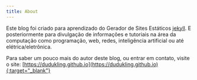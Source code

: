 ```yaml
---
title: About
---
```


Este blog foi criado para aprendizado do Gerador de Sites Estáticos [jekyll](https://jekyllrb.com/organization). E posteriormente para divulgação de informações e tutoriais na área da computação como programação, web, redes, inteligência artificial ou até elétrica/eletrônica.

Para saber um pouco mais do autor deste blog, ou entrar em contato, visite o site: [https://dudukling.github.io](https://dudukling.github.io){:target="_blank"}

